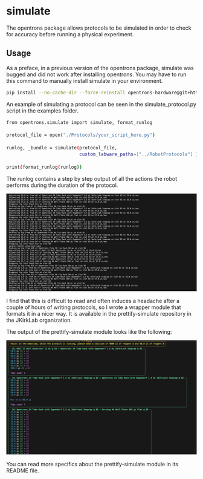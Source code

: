 # simulate
The opentrons package allows protocols to be simulated in order to check for accuracy before running a physical experiment. 

## Usage

As a preface, in a previous version of the opentrons package, simulate was bugged and did not work after installing opentrons. You may have to run this command to manually install simulate in your environment. 

```bash
pip install --no-cache-dir --force-reinstall opentrons-hardware@git+https://github.com/Opentrons/opentrons@release#subdirectory=hardware
```


An example of simulating a protocol can be seen in the simulate_protocol.py script in the examples folder. 

```bash
from opentrons.simulate import simulate, format_runlog

protocol_file = open("./Protocols/your_script_here.py")

runlog, _bundle = simulate(protocol_file,
                           custom_labware_paths=["../RobotProtocols"] )

print(format_runlog(runlog)) 
```

The runlog contains a step by step output of all the actions the robot performs during the duration of the protocol. 

![alt text](../images/simulate_protocol.png)

I find that this is difficult to read and often induces a headache after a couple of hours of writing protocols, so I wrote a wrapper module that formats it in a nicer way. It is available in the prettify-simulate repository in the JKirkLab organization. 

The output of the prettify-simulate module looks like the following: 

![alt text](../images/prettify.png)

You can read more specifics about the prettify-simulate module in its README file. 


